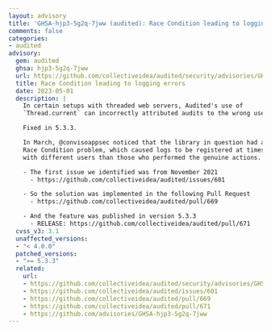 ```yaml
---
layout: advisory
title: 'GHSA-hjp3-5g2q-7jww (audited): Race Condition leading to logging errors'
comments: false
categories:
- audited
advisory:
  gem: audited
  ghsa: hjp3-5g2q-7jww
  url: https://github.com/collectiveidea/audited/security/advisories/GHSA-hjp3-5g2q-7jww
  title: Race Condition leading to logging errors
  date: 2023-05-01
  description: |
    In certain setups with threaded web servers, Audited's use of
    `Thread.current` can incorrectly attributed audits to the wrong user.

    Fixed in 5.3.3.

    In March, @convisoappsec noticed that the library in question had a
    Race Condition problem, which caused logs to be registered at times
    with different users than those who performed the genuine actions.

    - The first issue we identified was from November 2021
      - https://github.com/collectiveidea/audited/issues/601

    - So the solution was implemented in the following Pull Request
      - https://github.com/collectiveidea/audited/pull/669

    - And the feature was published in version 5.3.3
      - RELEASE: https://github.com/collectiveidea/audited/pull/671
  cvss_v3: 3.1
  unaffected_versions:
  - "< 4.0.0"
  patched_versions:
  - ">= 5.3.3"
  related:
    url:
    - https://github.com/collectiveidea/audited/security/advisories/GHSA-hjp3-5g2q-7jww
    - https://github.com/collectiveidea/audited/issues/601
    - https://github.com/collectiveidea/audited/pull/669
    - https://github.com/collectiveidea/audited/pull/671
    - https://github.com/advisories/GHSA-hjp3-5g2q-7jww
---
```

